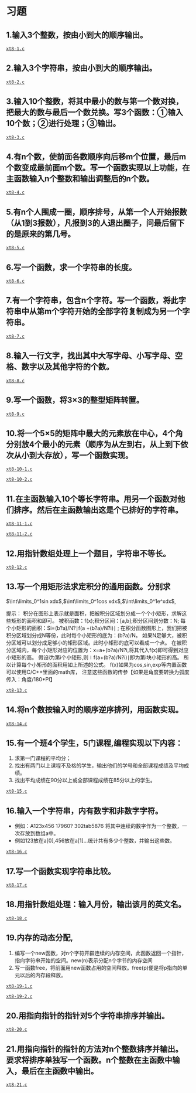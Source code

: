 # 习题

## 1.输入3个整数，按由小到大的顺序输出。

[`xt8-1.c`](xt8-1.c)

## 2.输入3个字符串，按由小到大的顺序输出。

[`xt8-2.c`](xt8-2.c)

## 3.输入10个整数，将其中最小的数与第一个数对换，把最大的数与最后一个数兑换。写3个函数：①输入10个数；②进行处理；③输出。

[`xt8-3.c`](xt8-3.c)

## 4.有n个数，使前面各数顺序向后移m个位置，最后m个数变成最前面m个数。写一个函数实现以上功能，在主函数输入n个整数和输出调整后的n个数。

[`xt8-4.c`](xt8-4.c)

## 5.有n个人围成一圈，顺序排号，从第一个人开始报数（从1到3报数），凡报到3的人退出圈子，问最后留下的是原来的第几号。

[`xt8-5.c`](xt8-5.c)

## 6.写一个函数，求一个字符串的长度。

[`xt8-6.c`](xt8-6.c)

## 7.有一个字符串，包含n个字符。写一个函数，将此字符串中从第m个字符开始的全部字符复制成为另一个字符串。

[`xt8-7.c`](xt8-7.c)

## 8.输入一行文字，找出其中大写字母、小写字母、空格、数字以及其他字符的个数。

[`xt8-8.c`](xt8-8.c)

## 9.写一个函数，将3×3的整型矩阵转置。

[`xt8-9.c`](xt8-9.c)

## 10.将一个5×5的矩阵中最大的元素放在中心，4个角分别放4个最小的元素（顺序为从左到右，从上到下依次从小到大存放），写一个函数实现。

[`xt8-10-1.c`](xt8-10-1.c)

[`xt8-10-2.c`](xt8-10-2.c)

## 11.在主函数输入10个等长字符串。用另一个函数对他们排序。然后在主函数输出这是个已排好的字符串。

[`xt8-11-1.c`](xt8-11-1.c)

[`xt8-11-2.c`](xt8-11-2.c)

## 12.用指针数组处理上一个题目，字符串不等长。

[`xt8-12.c`](xt8-12.c)

## 13.写一个用矩形法求定积分的通用函数。分别求
$\int\limits_0^1sin xdx$,$\int\limits_0^1cos xdx$,$\int\limits_0^1e^xdx$,

提示：
积分在图形上表示就是面积，把被积分区域划分成一个个小矩形，求解这些矩形的面积和即可。
被积函数：f(x);积分区间：[a,b];积分区间划分数：N;
每个小矩形的面积：Si=(b?a)/N?∣f(a +(b?a)/N?i)∣ ;
在积分函数图形上，我们把被积分区域划分成N等份，此时每个小矩形的底为：(b?a)/N。
如果N足够大，被积分区域可以划分成足够小的矩形区域。此时小矩形的底可以看成一个点。
在被积分区域内，每个小矩形对应的位置为：x=a+(b?a)/N?i,将其代入f(x)即可得到对应小矩形的高。
假设i为第i个小矩形,则∣f(a+(b?a)/N?i)∣即为第i块小矩形的高。
所以计算每个小矩形的面积用如上所述的公式。
f(x)如果为cos,sin,exp等内置函数可以使用C/C++里面的math库，
注意这些函数的传参【如果是角度要转换为弧度传入：角度/180*PI】

[`xt8-13.c`](xt8-13.c)

## 14.将n个数按输入时的顺序逆序排列，用函数实现。

[`xt8-14.c`](xt8-14.c)

## 15.有一个班4个学生，5门课程,编程实现以下内容：

1. 求第一门课程的平均分；
2. 找出有两门以上课程不及格的学生，输出他们的学号和全部课程成绩及平均成绩。
3. 找出平均成绩在90分以上或全部课程成绩在85分以上的学生。

[`xt8-15.c`](xt8-15.c)

## 16.输入一个字符串，内有数字和非数字字符。

- 例如：A123x456 17960? 302tab5876 将其中连续的数字作为一个整数，一次存放到数组a中。
- 例如123放在a[0],456放在a[1]...统计共有多少个整数，并输出这些数。
  
[`xt8-16.c`](xt8-16.c)

## 17.写一个函数实现字符串比较。

[`xt8-17.c`](xt8-17.c)

## 18.用指针数组处理：输入月份，输出该月的英文名。

[`xt8-18.c`](xt8-18.c)

## 19.内存的动态分配,

1. 编写一个new函数，对n个字符开辟连续的内存空间，此函数返回一个指针，指向字符串开始的空间。new(n)表示分配n个字节的内存空间
2. 写一函数free，将前面用new函数占用的空间释放。free(p)便是将p指向的单元以后的内存段释放。
  
[`xt8-19-1.c`](xt8-19-1.c)

[`xt8-19-2.c`](xt8-19-2.c)

## 20.用指向指针的指针对5个字符串排序并输出。

[`xt8-20.c`](xt8-20.c)

## 21.用指向指针的指针的方法对n个整数排序并输出。要求将排序单独写一个函数。n个整数在主函数中输入，最后在主函数中输出。

[`xt8-21.c`](xt8-21.c)
